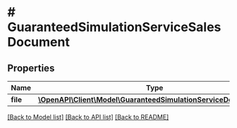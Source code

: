 # # GuaranteedSimulationServiceSalesDocument

## Properties

Name | Type | Description | Notes
------------ | ------------- | ------------- | -------------
**file** | [**\OpenAPI\Client\Model\GuaranteedSimulationServiceDocumentFile**](GuaranteedSimulationServiceDocumentFile.md) |  | [optional]

[[Back to Model list]](../../README.md#models) [[Back to API list]](../../README.md#endpoints) [[Back to README]](../../README.md)
